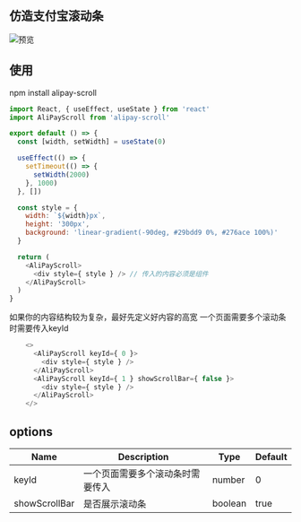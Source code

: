 ## 仿造支付宝滚动条
![预览](https://s3.ax1x.com/2021/02/02/ynncSP.png)

## 使用
npm install alipay-scroll

```javascript
import React, { useEffect, useState } from 'react'
import AliPayScroll from 'alipay-scroll'

export default () => {
  const [width, setWidth] = useState(0)

  useEffect(() => {
    setTimeout(() => {
      setWidth(2000)
    }, 1000)
  }, [])

  const style = {
    width: `${width}px`,
    height: '300px',
    background: 'linear-gradient(-90deg, #29bdd9 0%, #276ace 100%)'
  }

  return (
    <AliPayScroll>
      <div style={ style } /> // 传入的内容必须是组件
    </AliPayScroll>
  )
}
```

如果你的内容结构较为复杂，最好先定义好内容的高宽
一个页面需要多个滚动条时需要传入keyId

``` javaScript
    <>
      <AliPayScroll keyId={ 0 }>
        <div style={ style } />
      </AliPayScroll>
      <AliPayScroll keyId={ 1 } showScrollBar={ false }>
        <div style={ style } />
      </AliPayScroll>
    </>
```

## options

| Name          | Description                      | Type    | Default |
| ------------- | -------------------------------- | ------- | ------- |
| keyId         | 一个页面需要多个滚动条时需要传入 | number  | 0       |
| showScrollBar | 是否展示滚动条                   | boolean | true    |
